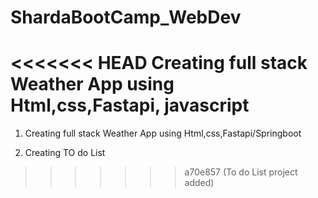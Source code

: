 # ShardaBootCamp_WebDev
<<<<<<< HEAD
Creating full stack Weather App using Html,css,Fastapi, javascript
=======
1. Creating full stack Weather App using Html,css,Fastapi/Springboot

2. Creating TO do List
>>>>>>> a70e857 (To do List project added)
